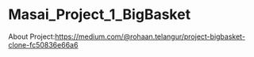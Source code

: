 # Masai_Project_1_BigBasket
About Project:https://medium.com/@rohaan.telangur/project-bigbasket-clone-fc50836e66a6
